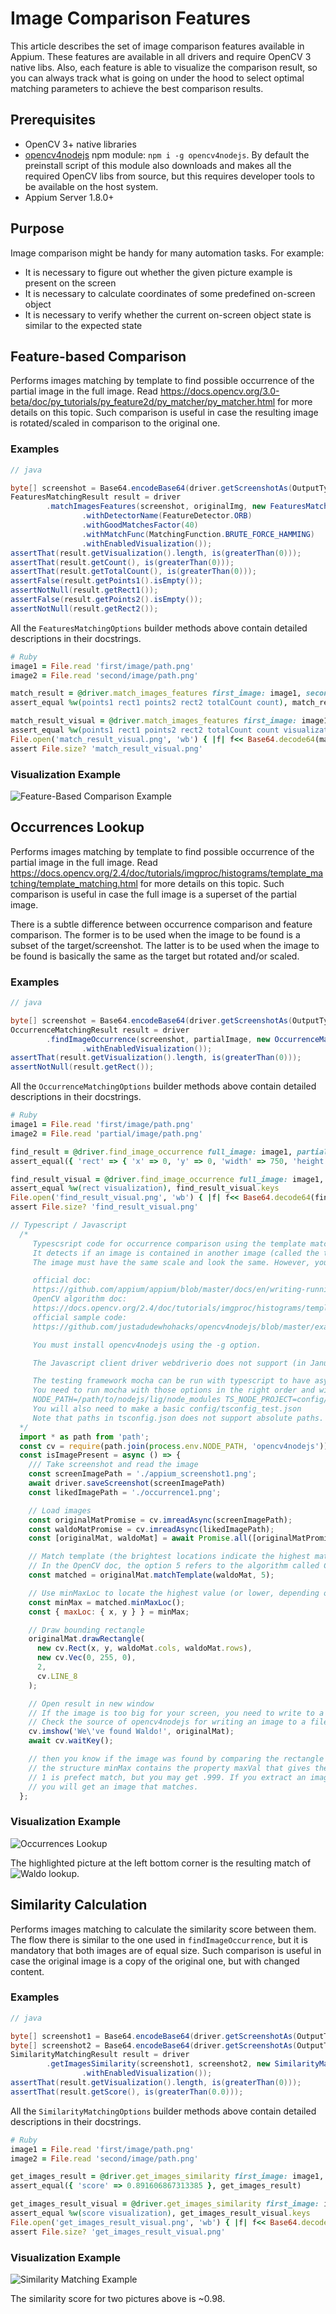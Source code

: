 # Image Comparison Features

This article describes the set of image comparison features available in Appium. These features are available in all drivers and require OpenCV 3 native libs. Also, each feature is able to visualize the comparison result, so you can always track what is going on under the hood to select optimal matching parameters to achieve the best comparison results.


## Prerequisites

- OpenCV 3+ native libraries
- [opencv4nodejs](https://github.com/justadudewhohacks/opencv4nodejs) npm module: `npm i -g opencv4nodejs`. By default the preinstall script of this module also downloads and makes all the required OpenCV libs from source, but this requires developer tools to be available on the host system.
- Appium Server 1.8.0+


## Purpose

Image comparison might be handy for many automation tasks. For example:
- It is necessary to figure out whether the given picture example is present on the screen
- It is necessary to calculate coordinates of some predefined on-screen object
- It is necessary to verify whether the current on-screen object state is similar to the expected state


## Feature-based Comparison

Performs images matching by template to find possible occurrence of the partial image in the full image. Read https://docs.opencv.org/3.0-beta/doc/py_tutorials/py_feature2d/py_matcher/py_matcher.html for more details on this topic. Such comparison is useful in case the resulting image is rotated/scaled in comparison to the original one.

### Examples

```java
// java

byte[] screenshot = Base64.encodeBase64(driver.getScreenshotAs(OutputType.BYTES));
FeaturesMatchingResult result = driver
        .matchImagesFeatures(screenshot, originalImg, new FeaturesMatchingOptions()
                .withDetectorName(FeatureDetector.ORB)
                .withGoodMatchesFactor(40)
                .withMatchFunc(MatchingFunction.BRUTE_FORCE_HAMMING)
                .withEnabledVisualization());
assertThat(result.getVisualization().length, is(greaterThan(0)));
assertThat(result.getCount(), is(greaterThan(0)));
assertThat(result.getTotalCount(), is(greaterThan(0)));
assertFalse(result.getPoints1().isEmpty());
assertNotNull(result.getRect1());
assertFalse(result.getPoints2().isEmpty());
assertNotNull(result.getRect2());
```

All the `FeaturesMatchingOptions` builder methods above contain detailed descriptions in their docstrings.

```ruby
# Ruby
image1 = File.read 'first/image/path.png'
image2 = File.read 'second/image/path.png'

match_result = @driver.match_images_features first_image: image1, second_image: image2
assert_equal %w(points1 rect1 points2 rect2 totalCount count), match_result.keys

match_result_visual = @driver.match_images_features first_image: image1, second_image: image2, visualize: true
assert_equal %w(points1 rect1 points2 rect2 totalCount count visualization), match_result_visual.keys
File.open('match_result_visual.png', 'wb') { |f| f<< Base64.decode64(match_result_visual['visualization']) }
assert File.size? 'match_result_visual.png'
```

### Visualization Example

![Feature-Based Comparison Example](https://user-images.githubusercontent.com/7767781/38800997-f7408fb8-4168-11e8-93b9-cfe3d51ecf1c.png)


## Occurrences Lookup

Performs images matching by template to find possible occurrence of the partial image in the full image. Read https://docs.opencv.org/2.4/doc/tutorials/imgproc/histograms/template_matching/template_matching.html for more details on this topic. Such comparison is useful in case the full image is a superset of the partial image.

There is a subtle difference between occurrence comparison and feature comparison. The former is to be used when the image to be found is a subset of the target/screenshot. The latter is to be used when the image to be found is basically the same as the target but rotated and/or scaled.

### Examples

```java
// java

byte[] screenshot = Base64.encodeBase64(driver.getScreenshotAs(OutputType.BYTES));
OccurrenceMatchingResult result = driver
        .findImageOccurrence(screenshot, partialImage, new OccurrenceMatchingOptions()
                .withEnabledVisualization());
assertThat(result.getVisualization().length, is(greaterThan(0)));
assertNotNull(result.getRect());
```

All the `OccurrenceMatchingOptions` builder methods above contain detailed descriptions in their docstrings.

```ruby
# Ruby
image1 = File.read 'first/image/path.png'
image2 = File.read 'partial/image/path.png'

find_result = @driver.find_image_occurrence full_image: image1, partial_image: image2
assert_equal({ 'rect' => { 'x' => 0, 'y' => 0, 'width' => 750, 'height' => 1334 } }, find_result)

find_result_visual = @driver.find_image_occurrence full_image: image1, partial_image: image2, visualize: true
assert_equal %w(rect visualization), find_result_visual.keys
File.open('find_result_visual.png', 'wb') { |f| f<< Base64.decode64(find_result_visual['visualization']) }
assert File.size? 'find_result_visual.png'
```

```javascript
// Typescript / Javascript
  /*
     Typescsript code for occurrence comparison using the template matching algorithm.
     It detects if an image is contained in another image (called the template).
     The image must have the same scale and look the same. However, you can add a scaling transformation beforehand.

     official doc:
     https://github.com/appium/appium/blob/master/docs/en/writing-running-appium/image-comparison.md
     OpenCV algorithm doc:
     https://docs.opencv.org/2.4/doc/tutorials/imgproc/histograms/template_matching/template_matching.html
     official sample code:
     https://github.com/justadudewhohacks/opencv4nodejs/blob/master/examples/templateMatching.js

     You must install opencv4nodejs using the -g option.

     The Javascript client driver webdriverio does not support (in January 2020) the "-image" strategy implemented in the Appium server. You will have more power and understanding while using openCV directly. Since the appium server is in Javascript, you can do all it does with opencv in your test suite.

     The testing framework mocha can be run with typescript to have async/await.
     You need to run mocha with those options in the right order and with the associated packages installed:
     NODE_PATH=/path/to/nodejs/lig/node_modules TS_NODE_PROJECT=config/tsconfig_test.json --require ts-node/register --require tsconfig-paths/register
     You will also need to make a basic config/tsconfig_test.json
     Note that paths in tsconfig.json does not support absolute paths. Hence, you cannot move the NODE_PATH there.
  */
  import * as path from 'path';
  const cv = require(path.join(process.env.NODE_PATH, 'opencv4nodejs'));
  const isImagePresent = async () => {
    /// Take screenshot and read the image
    const screenImagePath = './appium_screenshot1.png';
    await driver.saveScreenshot(screenImagePath)
    const likedImagePath = './occurrence1.png';

    // Load images
    const originalMatPromise = cv.imreadAsync(screenImagePath);
    const waldoMatPromise = cv.imreadAsync(likedImagePath);
    const [originalMat, waldoMat] = await Promise.all([originalMatPromise, waldoMatPromise]);

    // Match template (the brightest locations indicate the highest match)
    // In the OpenCV doc, the option 5 refers to the algorithm called CV_TM_CCOEFF_NORMED
    const matched = originalMat.matchTemplate(waldoMat, 5);

    // Use minMaxLoc to locate the highest value (or lower, depending of the type of matching method)
    const minMax = matched.minMaxLoc();
    const { maxLoc: { x, y } } = minMax;

    // Draw bounding rectangle
    originalMat.drawRectangle(
      new cv.Rect(x, y, waldoMat.cols, waldoMat.rows),
      new cv.Vec(0, 255, 0),
      2,
      cv.LINE_8
    );

    // Open result in new window
    // If the image is too big for your screen, you need to write to a file instead.
    // Check the source of opencv4nodejs for writing an image to a file.
    cv.imshow('We\'ve found Waldo!', originalMat);
    await cv.waitKey();

    // then you know if the image was found by comparing the rectangle with a reference rectangle.
    // the structure minMax contains the property maxVal that gives the quality of the match
    // 1 is prefect match, but you may get .999. If you extract an image from the screenshot manually,
    // you will get an image that matches.
  };
```

### Visualization Example

![Occurrences Lookup](https://user-images.githubusercontent.com/7767781/40233298-b7decfe4-5aa2-11e8-8c9b-f85f384d2092.png)

The highlighted picture at the left bottom corner is the resulting match of ![Waldo](https://github.com/appium/appium-support/blob/master/test/images/waldo.jpg?raw=true) lookup.

## Similarity Calculation

Performs images matching to calculate the similarity score between them. The flow there is similar to the one used in `findImageOccurrence`, but it is mandatory that both images are of equal size. Such comparison is useful in case the original image is a copy of the original one, but with changed content.

### Examples

```java
// java

byte[] screenshot1 = Base64.encodeBase64(driver.getScreenshotAs(OutputType.BYTES));
byte[] screenshot2 = Base64.encodeBase64(driver.getScreenshotAs(OutputType.BYTES));
SimilarityMatchingResult result = driver
        .getImagesSimilarity(screenshot1, screenshot2, new SimilarityMatchingOptions()
                .withEnabledVisualization());
assertThat(result.getVisualization().length, is(greaterThan(0)));
assertThat(result.getScore(), is(greaterThan(0.0)));
```

All the `SimilarityMatchingOptions` builder methods above contain detailed descriptions in their docstrings.

```ruby
# Ruby
image1 = File.read 'first/image/path.png'
image2 = File.read 'second/image/path.png'

get_images_result = @driver.get_images_similarity first_image: image1, second_image: image2
assert_equal({ 'score' => 0.891606867313385 }, get_images_result)

get_images_result_visual = @driver.get_images_similarity first_image: image1, second_image: image2, visualize: true
assert_equal %w(score visualization), get_images_result_visual.keys
File.open('get_images_result_visual.png', 'wb') { |f| f<< Base64.decode64(get_images_result_visual['visualization']) }
assert File.size? 'get_images_result_visual.png'
```

### Visualization Example

![Similarity Matching Example](https://user-images.githubusercontent.com/7767781/38780635-27198346-40da-11e8-803d-1ec4afd3c3aa.png)

The similarity score for two pictures above is ~0.98.
